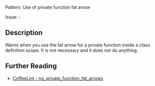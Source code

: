 Pattern: Use of private function fat arrow

Issue: -

## Description

Warns when you use the fat arrow for a private function inside a class definition scope. It is not necessary and it does not do anything.

## Further Reading

* [CoffeeLint - no_private_function_fat_arrows](https://coffeelint.github.io/#options)